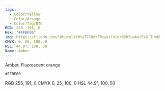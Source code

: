 ```yaml
---
tags:
  - Color/Yellow
  - Color/Orange
  - Color/Tag/NTC
RGB: 255, 191, 0
Hex: "#FFBF00"
img: https://filedn.com/l0hpzxl1f01yT7GHxtF8cyk/Color%20Snake/SVG_Tumb%20Mass%20No%20Name/FFBF00.svg
CMYK: 0, 25, 100, 0
HSL: 44.9°, 100, 50
Name: Amber
---
```

Amber, Fluorescent orange
```palette
#FFBF00
```
RGB	255, 191, 0
CMYK	0, 25, 100, 0
HSL	44.9°, 100, 50
